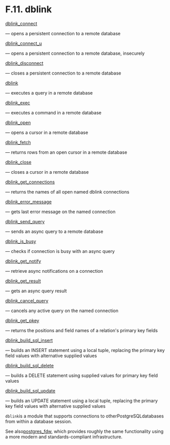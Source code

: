 # F.11. dblink

[dblink\_connect](https://www.postgresql.org/docs/10/static/contrib-dblink-connect.html)

— opens a persistent connection to a remote database

[dblink\_connect\_u](https://www.postgresql.org/docs/10/static/contrib-dblink-connect-u.html)

— opens a persistent connection to a remote database, insecurely

[dblink\_disconnect](https://www.postgresql.org/docs/10/static/contrib-dblink-disconnect.html)

— closes a persistent connection to a remote database

[dblink](https://www.postgresql.org/docs/10/static/contrib-dblink-function.html)

— executes a query in a remote database

[dblink\_exec](https://www.postgresql.org/docs/10/static/contrib-dblink-exec.html)

— executes a command in a remote database

[dblink\_open](https://www.postgresql.org/docs/10/static/contrib-dblink-open.html)

— opens a cursor in a remote database

[dblink\_fetch](https://www.postgresql.org/docs/10/static/contrib-dblink-fetch.html)

— returns rows from an open cursor in a remote database

[dblink\_close](https://www.postgresql.org/docs/10/static/contrib-dblink-close.html)

— closes a cursor in a remote database

[dblink\_get\_connections](https://www.postgresql.org/docs/10/static/contrib-dblink-get-connections.html)

— returns the names of all open named dblink connections

[dblink\_error\_message](https://www.postgresql.org/docs/10/static/contrib-dblink-error-message.html)

— gets last error message on the named connection

[dblink\_send\_query](https://www.postgresql.org/docs/10/static/contrib-dblink-send-query.html)

— sends an async query to a remote database

[dblink\_is\_busy](https://www.postgresql.org/docs/10/static/contrib-dblink-is-busy.html)

— checks if connection is busy with an async query

[dblink\_get\_notify](https://www.postgresql.org/docs/10/static/contrib-dblink-get-notify.html)

— retrieve async notifications on a connection

[dblink\_get\_result](https://www.postgresql.org/docs/10/static/contrib-dblink-get-result.html)

— gets an async query result

[dblink\_cancel\_query](https://www.postgresql.org/docs/10/static/contrib-dblink-cancel-query.html)

— cancels any active query on the named connection

[dblink\_get\_pkey](https://www.postgresql.org/docs/10/static/contrib-dblink-get-pkey.html)

— returns the positions and field names of a relation's primary key fields

[dblink\_build\_sql\_insert](https://www.postgresql.org/docs/10/static/contrib-dblink-build-sql-insert.html)

— builds an INSERT statement using a local tuple, replacing the primary key field values with alternative supplied values

[dblink\_build\_sql\_delete](https://www.postgresql.org/docs/10/static/contrib-dblink-build-sql-delete.html)

— builds a DELETE statement using supplied values for primary key field values

[dblink\_build\_sql\_update](https://www.postgresql.org/docs/10/static/contrib-dblink-build-sql-update.html)

— builds an UPDATE statement using a local tuple, replacing the primary key field values with alternative supplied values

`dblink`is a module that supports connections to otherPostgreSQLdatabases from within a database session.

See also[postgres\_fdw](https://www.postgresql.org/docs/10/static/postgres-fdw.html), which provides roughly the same functionality using a more modern and standards-compliant infrastructure.

